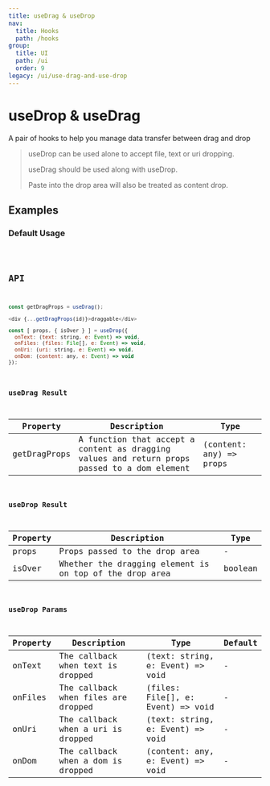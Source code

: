 ```yaml
---
title: useDrag & useDrop
nav:
  title: Hooks
  path: /hooks
group:
  title: UI
  path: /ui
  order: 9
legacy: /ui/use-drag-and-use-drop
---
```


# useDrop & useDrag

A pair of hooks to help you manage data transfer between drag and drop

> useDrop can be used alone to accept file, text or uri dropping.
>
> useDrag should be used along with useDrop.
>
> Paste into the drop area will also be treated as content drop.

## Examples

### Default Usage

<code src="./demo/demo1.tsx" />

## API

```javascript
const getDragProps = useDrag();

<div {...getDragProps(id)}>draggable</div>

const [ props, { isOver } ] = useDrop({
  onText: (text: string, e: Event) => void,
  onFiles: (files: File[], e: Event) => void,
  onUri: (uri: string, e: Event) => void,
  onDom: (content: any, e: Event) => void
});
```

### useDrag Result

| Property | Description                               | Type                    |
|----------|-------------------------------------------|-------------------------|
| getDragProps  | A function that accept a content as dragging values and return props passed to a dom element | (content: any) => props |

### useDrop Result

| Property | Description                               | Type                    |
|----------|-------------------------------------------|-------------------------|
| props      | Props passed to the drop area | - |
| isOver   | Whether the dragging element is on top of the drop area     | boolean     |

### useDrop Params

| Property    | Description                                         | Type                   | Default |
|---------|----------------------------------------------|------------------------|--------|
| onText | The callback when text is dropped | (text: string, e: Event) => void | -      |
| onFiles | The callback when files are dropped | (files: File[], e: Event) => void | -      |
| onUri | The callback when a uri is dropped | (text: string, e: Event) => void | -      |
| onDom | The callback when a dom is dropped | (content: any, e: Event) => void | -      |
